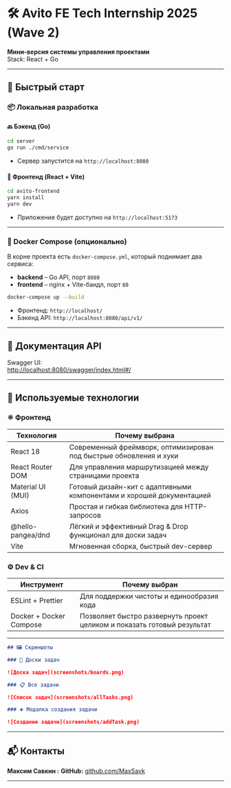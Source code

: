 # 🛠️ Avito FE Tech Internship 2025 (Wave 2)

**Мини-версия системы управления проектами**  
Stack: React + Go

---

## 🚀 Быстрый старт

### 📦 Локальная разработка

#### 🔙 Бэкенд (Go)

```bash
cd server
go run ./cmd/service
```

-   Сервер запустится на `http://localhost:8080`

#### 🎨 Фронтенд (React + Vite)

```bash
cd avito-frontend
yarn install
yarn dev
```

-   Приложение будет доступно на `http://localhost:5173`

---

### 🐳 Docker Compose (опционально)

В корне проекта есть `docker-compose.yml`, который поднимает два сервиса:

-   **backend** – Go API, порт `8080`
-   **frontend** – nginx + Vite-бандл, порт `80`

```bash
docker-compose up --build
```

-   Фронтенд: `http://localhost/`
-   Бэкенд API: `http://localhost:8080/api/v1/`

---

## 📖 Документация API

Swagger UI:  
[http://localhost:8080/swagger/index.html#/](http://localhost:8080/swagger/index.html#/)

---

## 🧰 Используемые технологии

### ⚛️ Фронтенд

| Технология        | Почему выбрана                                                        |
| ----------------- | --------------------------------------------------------------------- |
| React 18          | Современный фреймворк, оптимизирован под быстрые обновления и хуки    |
| React Router DOM  | Для управления маршрутизацией между страницами проекта                |
| Material UI (MUI) | Готовый дизайн-кит с адаптивными компонентами и хорошей документацией |
| Axios             | Простая и гибкая библиотека для HTTP-запросов                         |
| @hello-pangea/dnd | Лёгкий и эффективный Drag & Drop функционал для доски задач           |
| Vite              | Мгновенная сборка, быстрый dev-сервер                                 |

### ⚙️ Dev & CI

| Инструмент              | Почему выбран                                                           |
| ----------------------- | ----------------------------------------------------------------------- |
| ESLint + Prettier       | Для поддержки чистоты и единообразия кода                               |
| Docker + Docker Compose | Позволяет быстро развернуть проект целиком и показать готовый результат |

---

```markdown
## 🖼️ Скриншоты

### 🧩 Доски задач

![Доска задач](screenshots/boards.png)

### 📋 Все задачи

![Список задач](screenshots/allTasks.png)

### ➕ Модалка создания задачи

![Создание задачи](screenshots/addTask.png)
```

---

## 📬 Контакты

**Максим Савкин :**
**GitHub:** [github.com/MaxSavk](https://github.com/MaxSavk)

---
